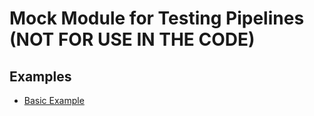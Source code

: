 <!-- Update the title to match the module name and add a description -->
# Mock Module for Testing Pipelines (NOT FOR USE IN THE CODE)

<!-- BEGIN EXAMPLES HOOK -->
## Examples

- [ Basic Example](examples/basic)
<!-- END EXAMPLES HOOK -->
